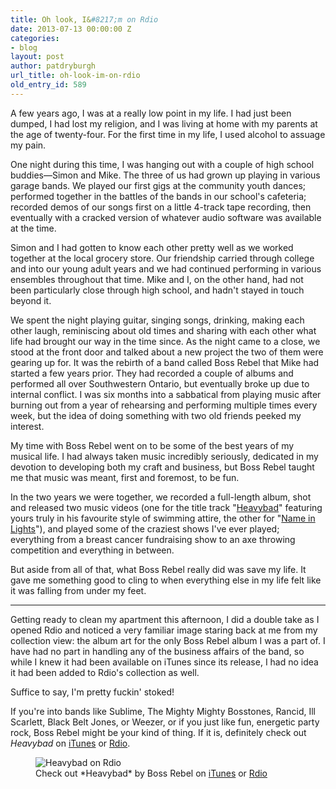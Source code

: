 ```yaml
---
title: Oh look, I&#8217;m on Rdio
date: 2013-07-13 00:00:00 Z
categories:
- blog
layout: post
author: patdryburgh
url_title: oh-look-im-on-rdio
old_entry_id: 589
---
```


A few years ago, I was at a really low point in my life. I had just been dumped, I had lost my religion, and I was living at home with my parents at the age of twenty-four. For the first time in my life, I used alcohol to assuage my pain.

One night during this time, I was hanging out with a couple of high school buddies—Simon and Mike. The three of us had grown up playing in various garage bands. We played our first gigs at the community youth dances; performed together in the battles of the bands in our school's cafeteria; recorded demos of our songs first on a little 4-track tape recording, then eventually with a cracked version of whatever audio software was available at the time.

Simon and I had gotten to know each other pretty well as we worked together at the local grocery store. Our friendship carried through college and into our young adult years and we had continued performing in various ensembles throughout that time. Mike and I, on the other hand, had not been particularly close through high school, and hadn't stayed in touch beyond it.

We spent the night playing guitar, singing songs, drinking, making each other laugh, reminiscing about old times and sharing with each other what life had brought our way in the time since. As the night came to a close, we stood at the front door and talked about a new project the two of them were gearing up for. It was the rebirth of a band called Boss Rebel that Mike had started a few years prior. They had recorded a couple of albums and performed all over Southwestern Ontario, but eventually broke up due to internal conflict. I was six months into a sabbatical from playing music after burning out from a year of rehearsing and performing multiple times every week, but the idea of doing something with two old friends peeked my interest.

My time with Boss Rebel went on to be some of the best years of my musical life. I had always taken music incredibly seriously, dedicated in my devotion to developing both my craft and business, but Boss Rebel taught me that music was meant, first and foremost, to be fun.

In the two years we were together, we recorded a full-length album, shot and released two music videos (one for the title track "[Heavybad][3]" featuring yours truly in his favourite style of swimming attire, the other for "[Name in Lights][4]"), and played some of the craziest shows I've ever played; everything from a breast cancer fundraising show to an axe throwing competition and everything in between.

But aside from all of that, what Boss Rebel really did was save my life. It gave me something good to cling to when everything else in my life felt like it was falling from under my feet.

***

Getting ready to clean my apartment this afternoon, I did a double take as I opened Rdio and noticed a very familiar image staring back at me from my collection view: the album art for the only Boss Rebel album I was a part of. I have had no part in handling any of the business affairs of the band, so while I knew it had been available on iTunes since its release, I had no idea it had been added to Rdio's collection as well.

Suffice to say, I'm pretty fuckin' stoked!

If you're into bands like Sublime, The Mighty Mighty Bosstones, Rancid, Ill Scarlett, Black Belt Jones, or Weezer, or if you just like fun, energetic party rock, Boss Rebel might be your kind of thing. If it is, definitely check out *Heavybad* on [iTunes][1] or [Rdio][2].

<figure>
  <img src="{{ site.url }}/images/uploads/heavybadrdio.jpg" alt="Heavybad on Rdio" />
  <figcaption>
    Check out *Heavybad* by Boss Rebel on <a href="https://itunes.apple.com/album/heavybad/id389368089">iTunes</a> or <a href="http://rd.io/x/QL6oPmoyVQ/">Rdio</a>
  </figcaption>
</figure>

[1]: https://itunes.apple.com/album/heavybad/id389368089
[2]: http://rd.io/x/QL6oPmoyVQ/
[3]: http://vimeo.com/15709780
[4]: http://vimeo.com/27176349
